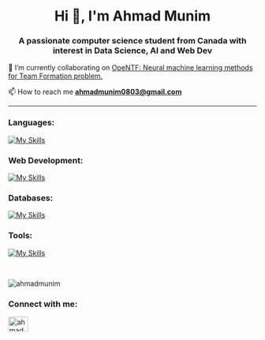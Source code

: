 <h1 align="center">Hi 👋, I'm Ahmad Munim</h1>
<h3 align="center">A passionate computer science student from Canada with interest in Data Science, AI and Web Dev</h3>

👯 I’m currently collaborating on [OpeNTF: Neural machine learning methods for Team Formation problem.](https://github.com/fani-lab/OpeNTF)

📫 How to reach me **ahmadmunim0803@gmail.com**

<hr>

### Languages:
[![My Skills](https://skillicons.dev/icons?i=py,java,js,c)](https://skillicons.dev)

### Web Development:
[![My Skills](https://skillicons.dev/icons?i=html,css,svelte,django,react,nodejs,expressjs,php,electron)](https://skillicons.dev)

### Databases:
[![My Skills](https://skillicons.dev/icons?i=mongo,mysql)](https://skillicons.dev)

### Tools:
[![My Skills](https://skillicons.dev/icons?i=git,linux,postman,aws,docker,bash)](https://skillicons.dev)

<br>

<p><img align="center" src="https://github-readme-stats.vercel.app/api/top-langs?username=ahmadmunim&show_icons=true&locale=en&layout=compact" alt="ahmadmunim" /></p>

<h3 align="left">Connect with me:</h3>
<p align="left">
<a href="https://linkedin.com/in/ahmadmunim" target="blank"><img align="center" src="https://raw.githubusercontent.com/rahuldkjain/github-profile-readme-generator/master/src/images/icons/Social/linked-in-alt.svg" alt="ahmadmunim" height="30" width="40" /></a>
</p>


<!---
ahmadmunim/ahmadmunim is a ✨ special ✨ repository because its `README.md` (this file) appears on your GitHub profile.
You can click the Preview link to take a look at your changes.
--->
